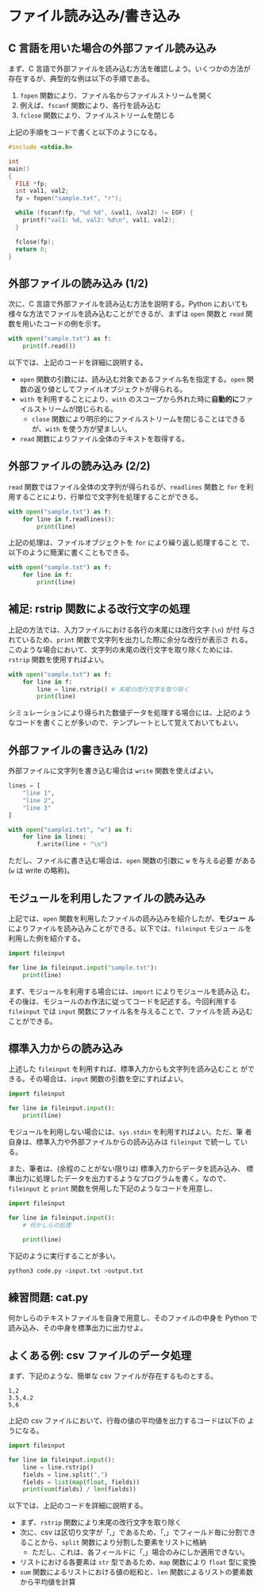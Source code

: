 # ファイル読み込み/書き込み
## C 言語を用いた場合の外部ファイル読み込み

まず、C 言語で外部ファイルを読み込む方法を確認しよう。いくつかの方法が
存在するが、典型的な例は以下の手順である。

  1. `fopen` 関数により、ファイル名からファイルストリームを開く
  2. 例えば、`fscanf` 関数により、各行を読み込む
  3. `fclose` 関数により、ファイルストリームを閉じる

上記の手順をコードで書くと以下のようになる。

```c
#include <stdio.h>

int
main()
{
  FILE *fp;
  int val1, val2;
  fp = fopen("sample.txt", "r");

  while (fscanf(fp, "%d %d", &val1, &val2) != EOF) {
    printf("val1: %d, val2: %d\n", val1, val2);
  }

  fclose(fp);
  return 0;
}
```

## 外部ファイルの読み込み (1/2)

次に、C 言語で外部ファイルを読み込む方法を説明する。Python においても
様々な方法でファイルを読み込むことができるが、まずは `open` 関数と
`read` 関数を用いたコードの例を示す。

```python
with open("sample.txt") as f:
    print(f.read())
```

以下では、上記のコードを詳細に説明する。

- `open` 関数の引数には、読み込む対象であるファイル名を指定する。`open` 関数の返り値としてファイルオブジェクトが得られる。
- `with` を利用することにより、`with` のスコープから外れた時に**自動的に**ファイルストリームが閉じられる。
  - `close` 関数により明示的にファイルストリームを閉じることはできるが、`with` を使う方が望ましい。
- `read` 関数によりファイル全体のテキストを取得する。

## 外部ファイルの読み込み (2/2)

`read` 関数ではファイル全体の文字列が得られるが、`readlines` 関数と
`for` を利用することにより、行単位で文字列を処理することができる。

```python
with open("sample.txt") as f:
    for line in f.readlines():
        print(line)
```

上記の処理は、ファイルオブジェクトを `for` により繰り返し処理すること
で、以下のように簡潔に書くこともできる。

```python
with open("sample.txt") as f:
    for line in f:
        print(line)
```

## 補足: rstrip 関数による改行文字の処理

上記の方法では、入力ファイルにおける各行の末尾には改行文字 (`\n`) が付
与されているため、`print` 関数で文字列を出力した際に余分な改行が表示さ
れる。このような場合において、文字列の末尾の改行文字を取り除くためには、
`rstrip` 関数を使用すればよい。

```python
with open("sample.txt") as f:
    for line in f:
        line = line.rstrip() # 末尾の改行文字を取り除く
        print(line)
```

シミュレーションにより得られた数値データを処理する場合には、上記のよう
なコードを書くことが多いので、テンプレートとして覚えておいてもよい。

## 外部ファイルの書き込み (1/2)

外部ファイルに文字列を書き込む場合は `write` 関数を使えばよい。

```python
lines = [
    "line 1",
    "line 2",
    "line 3"
]

with open("sample1.txt", "w") as f:
    for line in lines:
        f.write(line + "\n")
```

ただし、ファイルに書き込む場合は、`open` 関数の引数に `w` を与える必要
がある (`w` は write の略称)。

## モジュールを利用したファイルの読み込み

上記では、`open` 関数を利用したファイルの読み込みを紹介したが、**モジュー
ル**によりファイルを読み込みことができる。以下では、`fileinput` モジュー
ルを利用した例を紹介する。

```python
import fileinput

for line in fileinput.input("sample.txt"):
    print(line)
```

まず、モジュールを利用する場合には、`import` によりモジュールを読み込
む。その後は、モジュールのお作法に従ってコードを記述する。今回利用する
`fileinput` では `input` 関数にファイル名を与えることで、ファイルを読
み込むことができる。

## 標準入力からの読み込み

上述した `fileinput` を利用すれば、標準入力からも文字列を読み込むこと
ができる。その場合は、`input` 関数の引数を空にすればよい。

```python
import fileinput

for line in fileinput.input():
    print(line)
```

モジュールを利用しない場合には、`sys.stdin` を利用すればよい。ただ、筆
者自身は、標準入力や外部ファイルからの読み込みは `fileinput` で統一し
ている。

また、筆者は、(余程のことがない限りは) 標準入力からデータを読み込み、
標準出力に処理したデータを出力するようなプログラムを書く。なので、
`fileinput` と `print` 関数を併用した下記のようなコードを用意し、

```python
import fileinput

for line in fileinput.input():
    # 何かしらの処理

    print(line)
```

下記のように実行することが多い。

```sh
python3 code.py <input.txt >output.txt
```

## 練習問題: cat.py

何かしらのテキストファイルを自身で用意し、そのファイルの中身を Python
で読み込み、その中身を標準出力に出力せよ。

## よくある例: csv ファイルのデータ処理

まず、下記のような、簡単な csv ファイルが存在するものとする。

```
1,2
3.5,4.2
5,6
```

上記の csv ファイルにおいて、行毎の値の平均値を出力するコードは以下の
ようになる。

```python
import fileinput

for line in fileinput.input():
    line = line.rstrip() 
    fields = line.split(",")
    fields = list(map(float, fields))
    print(sum(fields) / len(fields))
```

以下では、上記のコードを詳細に説明する。
  - まず、`rstrip` 関数により末尾の改行文字を取り除く
  - 次に、csv は区切り文字が「,」であるため、「,」でフィールド毎に分割できることから、`split` 関数により分割した要素をリストに格納
    - ただし、これは、各フィールドに「,」場合のみにしか適用できない。
  - リストにおける各要素は `str` 型であるため、`map` 関数により `float` 型に変換
  - `sum` 関数によるリストにおける値の総和と、`len` 関数によるリストの要素数から平均値を計算